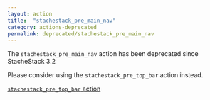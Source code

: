 ```yaml
---
layout: action
title:  "stachestack_pre_main_nav"
category: actions-deprecated
permalink: deprecated/stachestack_pre_main_nav
---
```


The `stachestack_pre_main_nav` action has been deprecated since StacheStack 3.2

Please consider using the `stachestack_pre_top_bar` action instead.

<a class="button" href="/actions/stachestack_pre_top_bar">`stachestack_pre_top_bar` action</a>